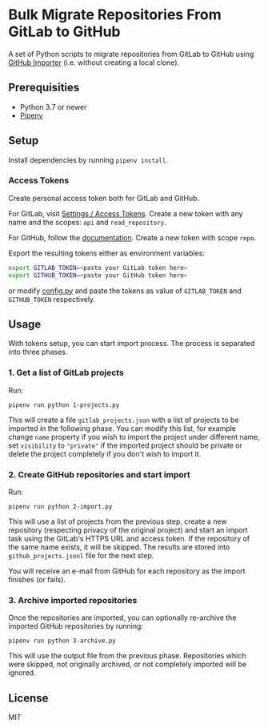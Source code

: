 # Bulk Migrate Repositories From GitLab to GitHub

A set of Python scripts to migrate repositories from GitLab to GitHub using [GitHub Importer](https://help.github.com/articles/importing-a-repository-with-github-importer/) (i.e. without creating a local clone).


## Prerequisities

- Python 3.7 or newer
- [Pipenv](https://pipenv.readthedocs.io/)

## Setup

Install dependencies by running `pipenv install`.

### Access Tokens

Create personal access token both for GitLab and GitHub.

For GitLab, visit [Settings / Access Tokens](https://gitlab.com/profile/personal_access_tokens). Create a new token with any name and the scopes: `api` and `read_repository`.

For GitHub, follow the [documentation](https://help.github.com/articles/creating-a-personal-access-token-for-the-command-line/). Create a new token with scope `repo`.

Export the resulting tokens either as environment variables:

```sh
export GITLAB_TOKEN=<paste your GitLab token here>
export GITHUB_TOKEN=<paste your GitHub token here>
```

or modify [config.py](config.py) and paste the tokens as value of `GITLAB_TOKEN` and `GITHUB_TOKEN` respectively.

## Usage

With tokens setup, you can start import process. The process is separated into three phases.

### 1. Get a list of GitLab projects

Run:

```
pipenv run python 1-projects.py
```

This will create a file `gitlab_projects.json` with a list of projects to be imported in the following phase.
You can modify this list, for example change `name` property if you wish to import the project under different name, set `visibility` to `"private"` if the imported project should be private or delete the project completely if you don't wish to import it.

### 2. Create GitHub repositories and start import

Run:

```
pipenv run python 2-import.py
```

This will use a list of projects from the previous step, create a new repository (respecting privacy of the original project) and start an import task using the GitLab's HTTPS URL and access token. If the repository of the same name exists, it will be skipped. The results are stored into `github_projects.jsonl` file for the next step.

You will receive an e-mail from GitHub for each repository as the import finishes (or fails).

### 3. Archive imported repositories

Once the repositories are imported, you can optionally re-archive the imported GitHub repositories by running:

```
pipenv run python 3-archive.py
```

This will use the output file from the previous phase. Repositories which were skipped, not originally archived, or not completely imported will be ignored.

## License

MIT
